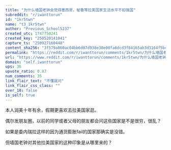 ```yaml
---
title: "为什么墙国老钟会觉得墨西哥，秘鲁等拉美国家生活水平不如强国"
subreddit: "r/iwanttorun"
id: "1kr5twn"
name: "t3_1kr5twn"
author: "Previous_School5237"
created_utc: 1747750241
created_key: "250520141041"
capture_ts: "250927160448"
content_sha256: "3f579a860ac04bb6d07d938e30e00fa6dcd3f84165ab3d3164f5bc59f290a17a"
permalink: "https://reddit.com/r/iwanttorun/comments/1kr5twn/为什么墙国老钟会觉得墨西哥秘鲁等拉美国家生活水平不如强国/"
url: "https://www.reddit.com/r/iwanttorun/comments/1kr5twn/为什么墙国老钟会觉得墨西哥秘鲁等拉美国家生活水平不如强国/"
domain: "self.iwanttorun"
ups: 36
upvote_ratio: 0.87
num_comments: 35
link_flair_text: "不懂就问"
link_flair_css_class: ""
over_18: false
is_self: true
---
```


本人润美十年有余，假期更喜欢去拉美国家逛。

偶尔发朋友圈，以前的同学或者父母的朋友都会问这些国家是不是很穷，很乱？

如果是委内瑞拉这样的因为通货膨胀fail的国家那确实是没错。

但墙国老钟对其他拉美国家的这种印象是从哪里来的？
